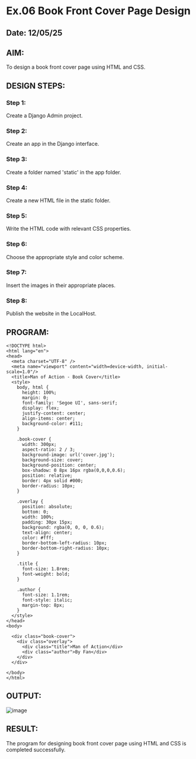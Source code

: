 # Ex.06 Book Front Cover Page Design
## Date: 12/05/25

## AIM:
To design a book front cover page using HTML and CSS.

## DESIGN STEPS:

### Step 1:
Create a Django Admin project.

### Step 2:
Create an app in the Django interface.

### Step 3:
Create a folder named 'static' in the app folder.

### Step 4:
Create a new HTML file in the static folder.

### Step 5:
Write the HTML code with relevant CSS properties.

### Step 6:
Choose the appropriate style and color scheme.

### Step 7:
Insert the images in their appropriate places.

### Step 8:
Publish the website in the LocalHost.

## PROGRAM:
```
<!DOCTYPE html>
<html lang="en">
<head>
  <meta charset="UTF-8" />
  <meta name="viewport" content="width=device-width, initial-scale=1.0"/>
  <title>Man of Action - Book Cover</title>
  <style>
    body, html {
      height: 100%;
      margin: 0;
      font-family: 'Segoe UI', sans-serif;
      display: flex;
      justify-content: center;
      align-items: center;
      background-color: #111;
    }

    .book-cover {
      width: 300px;
      aspect-ratio: 2 / 3;
      background-image: url('cover.jpg'); 
      background-size: cover;
      background-position: center;
      box-shadow: 0 8px 16px rgba(0,0,0,0.6);
      position: relative;
      border: 4px solid #000;
      border-radius: 10px;
    }

    .overlay {
      position: absolute;
      bottom: 0;
      width: 100%;
      padding: 30px 15px;
      background: rgba(0, 0, 0, 0.6);
      text-align: center;
      color: #fff;
      border-bottom-left-radius: 10px;
      border-bottom-right-radius: 10px;
    }

    .title {
      font-size: 1.8rem;
      font-weight: bold;
    }

    .author {
      font-size: 1.1rem;
      font-style: italic;
      margin-top: 8px;
    }
  </style>
</head>
<body>

  <div class="book-cover">
    <div class="overlay">
      <div class="title">Man of Action</div>
      <div class="author">By Fan</div>
    </div>
  </div>

</body>
</html>
```


## OUTPUT:
![image](https://github.com/user-attachments/assets/9dac99cd-f918-4b62-9405-a238aded81e9)


## RESULT:
The program for designing book front cover page using HTML and CSS is completed successfully.
